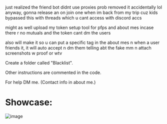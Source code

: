 just realized the friend bot didnt use proxies prob removed it accidentally lol anyway, gonna release an on join one when im back from my trip cuz kids bypassed this with threads which u cant access with discord accs


might as well upload my token setup tool for pfps and about mes incase there r no mutuals and the token cant dm the users


also will make it so u can put a specific tag in the about mes n when a user friends it, it will auto accept n dm them telling abt the fake mm n attach screenshots w proof or wtv







Create a folder called "Blacklist".

Other instructions are commented in the code.

For help DM me. (Contact info in about me.)

# Showcase:

![image](https://user-images.githubusercontent.com/109295864/205504230-e1a55358-1d0d-467f-9352-10850b5ae837.png)
